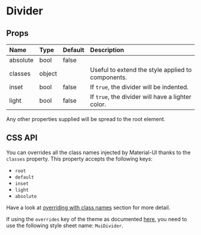 # Divider



## Props
| Name | Type | Default | Description |
|:-----|:-----|:--------|:------------|
| absolute | bool | false |  |
| classes | object |  | Useful to extend the style applied to components. |
| inset | bool | false | If `true`, the divider will be indented. |
| light | bool | false | If `true`, the divider will have a lighter color. |

Any other properties supplied will be spread to the root element.

## CSS API

You can overrides all the class names injected by Material-UI thanks to the `classes` property.
This property accepts the following keys:
- `root`
- `default`
- `inset`
- `light`
- `absolute`

Have a look at [overriding with class names](/customization/overrides#overriding-with-class-names)
section for more detail.

If using the `overrides` key of the theme as documented
[here](/customization/themes#customizing-all-instances-of-a-component-type),
you need to use the following style sheet name: `MuiDivider`.
